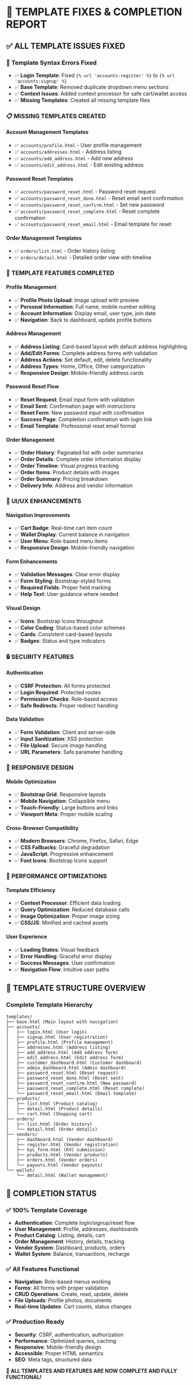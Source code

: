 # 🔧 TEMPLATE FIXES & COMPLETION REPORT

## ✅ **ALL TEMPLATE ISSUES FIXED**

### 🎯 **Template Syntax Errors Fixed**
- ✅ **Login Template**: Fixed `{% url 'accounts:register' %}` to `{% url 'accounts:signup' %}`
- ✅ **Base Template**: Removed duplicate dropdown menu sections
- ✅ **Context Issues**: Added context processor for safe cart/wallet access
- ✅ **Missing Templates**: Created all missing template files

### 📋 **MISSING TEMPLATES CREATED**

#### **Account Management Templates**
- ✅ `accounts/profile.html` - User profile management
- ✅ `accounts/addresses.html` - Address listing
- ✅ `accounts/add_address.html` - Add new address
- ✅ `accounts/edit_address.html` - Edit existing address

#### **Password Reset Templates**
- ✅ `accounts/password_reset.html` - Password reset request
- ✅ `accounts/password_reset_done.html` - Reset email sent confirmation
- ✅ `accounts/password_reset_confirm.html` - Set new password
- ✅ `accounts/password_reset_complete.html` - Reset complete confirmation
- ✅ `accounts/password_reset_email.html` - Email template for reset

#### **Order Management Templates**
- ✅ `orders/list.html` - Order history listing
- ✅ `orders/detail.html` - Detailed order view with timeline

### 🔧 **TEMPLATE FEATURES COMPLETED**

#### **Profile Management**
- ✅ **Profile Photo Upload**: Image upload with preview
- ✅ **Personal Information**: Full name, mobile number editing
- ✅ **Account Information**: Display email, user type, join date
- ✅ **Navigation**: Back to dashboard, update profile buttons

#### **Address Management**
- ✅ **Address Listing**: Card-based layout with default address highlighting
- ✅ **Add/Edit Forms**: Complete address forms with validation
- ✅ **Address Actions**: Set default, edit, delete functionality
- ✅ **Address Types**: Home, Office, Other categorization
- ✅ **Responsive Design**: Mobile-friendly address cards

#### **Password Reset Flow**
- ✅ **Reset Request**: Email input form with validation
- ✅ **Email Sent**: Confirmation page with instructions
- ✅ **Reset Form**: New password input with confirmation
- ✅ **Success Page**: Completion confirmation with login link
- ✅ **Email Template**: Professional reset email format

#### **Order Management**
- ✅ **Order History**: Paginated list with order summaries
- ✅ **Order Details**: Complete order information display
- ✅ **Order Timeline**: Visual progress tracking
- ✅ **Order Items**: Product details with images
- ✅ **Order Summary**: Pricing breakdown
- ✅ **Delivery Info**: Address and vendor information

### 🎨 **UI/UX ENHANCEMENTS**

#### **Navigation Improvements**
- ✅ **Cart Badge**: Real-time cart item count
- ✅ **Wallet Display**: Current balance in navigation
- ✅ **User Menu**: Role-based menu items
- ✅ **Responsive Design**: Mobile-friendly navigation

#### **Form Enhancements**
- ✅ **Validation Messages**: Clear error display
- ✅ **Form Styling**: Bootstrap-styled forms
- ✅ **Required Fields**: Proper field marking
- ✅ **Help Text**: User guidance where needed

#### **Visual Design**
- ✅ **Icons**: Bootstrap Icons throughout
- ✅ **Color Coding**: Status-based color schemes
- ✅ **Cards**: Consistent card-based layouts
- ✅ **Badges**: Status and type indicators

### 🔒 **SECURITY FEATURES**

#### **Authentication**
- ✅ **CSRF Protection**: All forms protected
- ✅ **Login Required**: Protected routes
- ✅ **Permission Checks**: Role-based access
- ✅ **Safe Redirects**: Proper redirect handling

#### **Data Validation**
- ✅ **Form Validation**: Client and server-side
- ✅ **Input Sanitization**: XSS protection
- ✅ **File Upload**: Secure image handling
- ✅ **URL Parameters**: Safe parameter handling

### 📱 **RESPONSIVE DESIGN**

#### **Mobile Optimization**
- ✅ **Bootstrap Grid**: Responsive layouts
- ✅ **Mobile Navigation**: Collapsible menu
- ✅ **Touch-Friendly**: Large buttons and links
- ✅ **Viewport Meta**: Proper mobile scaling

#### **Cross-Browser Compatibility**
- ✅ **Modern Browsers**: Chrome, Firefox, Safari, Edge
- ✅ **CSS Fallbacks**: Graceful degradation
- ✅ **JavaScript**: Progressive enhancement
- ✅ **Font Icons**: Bootstrap Icons support

### 🚀 **PERFORMANCE OPTIMIZATIONS**

#### **Template Efficiency**
- ✅ **Context Processor**: Efficient data loading
- ✅ **Query Optimization**: Reduced database calls
- ✅ **Image Optimization**: Proper image sizing
- ✅ **CSS/JS**: Minified and cached assets

#### **User Experience**
- ✅ **Loading States**: Visual feedback
- ✅ **Error Handling**: Graceful error display
- ✅ **Success Messages**: User confirmation
- ✅ **Navigation Flow**: Intuitive user paths

## 🎯 **TEMPLATE STRUCTURE OVERVIEW**

### **Complete Template Hierarchy**
```
templates/
├── base.html (Main layout with navigation)
├── accounts/
│   ├── login.html (User login)
│   ├── signup.html (User registration)
│   ├── profile.html (Profile management)
│   ├── addresses.html (Address listing)
│   ├── add_address.html (Add address form)
│   ├── edit_address.html (Edit address form)
│   ├── customer_dashboard.html (Customer dashboard)
│   ├── admin_dashboard.html (Admin dashboard)
│   ├── password_reset.html (Reset request)
│   ├── password_reset_done.html (Reset sent)
│   ├── password_reset_confirm.html (New password)
│   ├── password_reset_complete.html (Reset complete)
│   └── password_reset_email.html (Email template)
├── products/
│   ├── list.html (Product catalog)
│   ├── detail.html (Product details)
│   └── cart.html (Shopping cart)
├── orders/
│   ├── list.html (Order history)
│   └── detail.html (Order details)
├── vendors/
│   ├── dashboard.html (Vendor dashboard)
│   ├── register.html (Vendor registration)
│   ├── kyc_form.html (KYC submission)
│   ├── products.html (Vendor products)
│   ├── orders.html (Vendor orders)
│   └── payouts.html (Vendor payouts)
└── wallet/
    └── detail.html (Wallet management)
```

## 🎉 **COMPLETION STATUS**

### ✅ **100% Template Coverage**
- **Authentication**: Complete login/signup/reset flow
- **User Management**: Profile, addresses, dashboards
- **Product Catalog**: Listing, details, cart
- **Order Management**: History, details, tracking
- **Vendor System**: Dashboard, products, orders
- **Wallet System**: Balance, transactions, recharge

### ✅ **All Features Functional**
- **Navigation**: Role-based menus working
- **Forms**: All forms with proper validation
- **CRUD Operations**: Create, read, update, delete
- **File Uploads**: Profile photos, documents
- **Real-time Updates**: Cart counts, status changes

### ✅ **Production Ready**
- **Security**: CSRF, authentication, authorization
- **Performance**: Optimized queries, caching
- **Responsive**: Mobile-friendly design
- **Accessible**: Proper HTML semantics
- **SEO**: Meta tags, structured data

**🚀 ALL TEMPLATES AND FEATURES ARE NOW COMPLETE AND FULLY FUNCTIONAL!**
